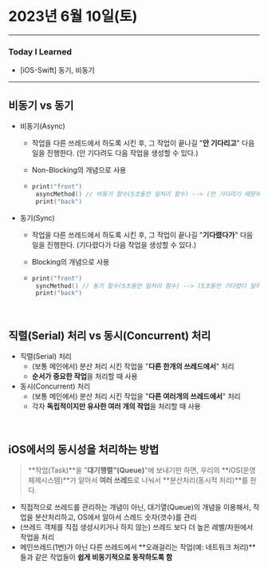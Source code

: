 # 2023년 6월 10일(토)

---

### Today I Learned 

- [iOS-Swift] 동기, 비동기

---

## 비동기 vs 동기

- 비동기(Async)

  - 작업을 다른 쓰레드에서 하도록 시킨 후, 그 작업이 끝나길 "**안 기다리고**" 다음 일을 진행한다. (안 기다려도 다음 작업을 생성할 수 있다.)

  - Non-Blocking의 개념으로 사용

  - ```swift
    print("front")
     asyncMethod() // 비동기 함수(5초동안 일처리 함수) --> (안 기다리기 때문에) 바로 다음 줄로 넘어감 (2번 쓰레드에서 하는 일이 다 끝날때 까지 기다리지 않음)
     print("back")
    ```

- 동기(Sync)

  - 작업을 다른 쓰레드에서 하도록 시킨 후, 그 작업이 끝나길 "**기다렸다가**" 다음 일을 진행한다. (기다렸다가 다음 작업을 생성할 수 있다.)

  - Blocking의 개념으로 사용

  - ```swift
    print("front")
     syncMethod() // 동기 함수(5초동안 일처리 함수) --> (5초동안 기다렸다 일이 다 끝나고) 다음 줄로 넘어감 (2번 쓰레드에서 하는 일이 다 끝날 때까지 기다렸다가)
     print("back")
    ```

<br/>

## 직렬(Serial) 처리 vs 동시(Concurrent) 처리

- 직렬(Serial) 처리
  - (보통 메인에서) 분산 처리 시킨 작업을 "**다른 한개의 쓰레드에서**" 처리
  - **순서가 중요한 작업**을 처리할 때 사용
- 동시(Concurrent) 처리
  - (보통 메인에서) 분산 처리 시킨 작업을 "**다른 여러개의 쓰레드에서**" 처리
  - 각자 **독립적이지만 유사한 여러 개의 작업**을 처리할 때 사용

<br/>

## iOS에서의 동시성을 처리하는 방법

> **작업(Task)**을 "**대기행렬"(Queue)**"에 보내기만 하면, 우리의 **iOS(운영체제시스템)**가 알아서 **여러 쓰레드**로 나눠서 **분산처리(동시적 처리)**를 한다.

- 직접적으로 쓰레드를 관리하는 개념이 아닌, 대기열(Queue)의 개념을 이용해서, 작업을 분산처리하고, OS에서 알아서 스레드 숫자(갯수)를 관리
- (쓰레드 객체를 직접 생성시키거나 하지 않는) 쓰레드 보다 더 높은 레벨/차원에서 작업을 처리
- 메인쓰레드(1번)가 아닌 다른 쓰레드에서 **오래걸리는 작업(예: 네트워크 처리)**들과 같은 작업들이 **쉽게 비동기적으로 동작하도록 함**